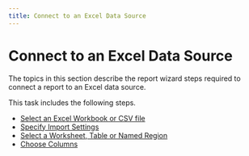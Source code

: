 ```yaml
---
title: Connect to an Excel Data Source
---
```

# Connect to an Excel Data Source
The topics in this section describe the report wizard steps required to connect a report to an Excel data source.

This task includes the following steps.
* [Select an Excel Workbook or CSV file](connect-to-an-excel-data-source/select-an-excel-workbook-or-csv-file.md)
* [Specify Import Settings](connect-to-an-excel-data-source/specify-import-settings.md)
* [Select a Worksheet, Table or Named Region](connect-to-an-excel-data-source/select-a-worksheet-table-or-named-region.md)
* [Choose Columns](connect-to-an-excel-data-source/choose-columns.md)